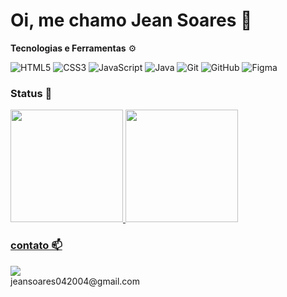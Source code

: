 # Oi, me chamo Jean Soares 👾

**Tecnologias e Ferramentas** ⚙️

<!-- (Aqui você pode adicionar tecnologias que aprendeu no curso, já listamos algumas delas, e outras que já domina)) -->

![HTML5](https://img.shields.io/badge/html5-%23E34F26.svg?style=for-the-badge&logo=html5&logoColor=white)
![CSS3](https://img.shields.io/badge/css3-%231572B6.svg?style=for-the-badge&logo=css3&logoColor=white)
![JavaScript](https://img.shields.io/badge/javascript-%23323330.svg?style=for-the-badge&logo=javascript&logoColor=%23F7DF1E)
![Java](https://img.shields.io/badge/java-%23ED8B00.svg?style=for-the-badge&logo=openjdk&logoColor=white)
![Git](https://img.shields.io/badge/git-%23F05033.svg?style=for-the-badge&logo=git&logoColor=white)
![GitHub](https://img.shields.io/badge/github-%23121011.svg?style=for-the-badge&logo=github&logoColor=white)
![Figma](https://img.shields.io/badge/figma-%23F24E1E.svg?style=for-the-badge&logo=figma&logoColor=white)

### Status 🌟
<div>
<a href="https://github.com/HumxCodes">
<img height="180em" src="https://github-readme-stats.vercel.app/api/top-langs/?username=HumxCodes&layout=compact&langs_count=7&theme=dracula"/>
<img height="180em" src="https://github-readme-stats.vercel.app/api?username=HumxCodes&show_icons=true&theme=dracula&include_all_commits=true&count_private=true"/>
</div>

### contato 📫
<div>
<a target="_blank"><img src="https://img.shields.io/badge/Gmail-D14836?style=for-the-badge&logo=gmail&logoColor=white]" target="_blank"></a>   
</div>
jeansoares042004@gmail.com
